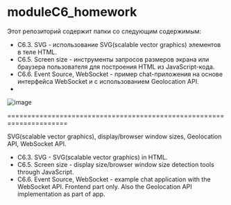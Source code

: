 # moduleC6_homework
Этот репозиторий содержит папки со следующим содержимым:
* C6.3. SVG - использование SVG(scalable vector graphics) элементов в теле HTML. 
* С6.5. Screen size - инструменты запросов размеров экрана или браузера пользователя для построения HTML из JavaScript-кода.
* C6.6. Event Source, WebSocket - пример chat-приложения на основе интерфейса WebSocket и с использованием Geolocation API.
* 
![image](https://user-images.githubusercontent.com/115280573/217159758-d226f7f8-624a-431f-9830-b7ef282bc6e6.png)

=====================================================================

SVG(scalable vector graphics), display/browser window sizes, Geolocation API, WebSocket API.

* C6.3. SVG - SVG(scalable vector graphics) in HTML.
* С6.5. Screen size - display size/browser window size detection tools through JavaScript.
* C6.6. Event Source, WebSocket - example chat application with the WebSocket API. Frontend part only. Also the Geolocation API implementation as part of app.
